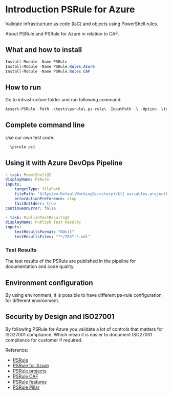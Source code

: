 # Introduction PSRule for Azure

Validate infrastructure as code (IaC) and objects using PowerShell rules.

About PSRule and PSRule for Azure in relation to CAF.

## What and how to install

```PowerShell
Install-Module -Name PSRule
Install-Module -Name PSRule.Rules.Azure
Install-Module -Name PSRule.Rules.CAF
```

## How to run

Go to infrastructure folder and run following command:

```PowerShell
Assert-PSRule -Path .\tests\psrule\.ps-rule\ -InputPath .\ -Option .\tests\psrule\ps-rule.yaml
```

## Complete command line

Use our own test code:

```PowerShell
 .\psrule.ps1
```

## Using it with Azure DevOps Pipeline

```yaml
- task: PowerShell@2
displayName: PSRule
inputs:
    targetType: filePath
    filePath: "$(System.DefaultWorkingDirectory)/${{ variables.projectFolder }}/psrule.ps1"
    errorActionPreference: stop
    failOnStderr: true
continueOnError: false

- task: PublishTestResults@2
displayName: Publish Test Results
inputs:
    testResultsFormat: "NUnit"
    testResultsFiles: "**/TEST-*.xml"
```

### Test Results

The test results of the PSRule are published in the pipeline for documentation and code quality.

## Environment configuration

By using environment, it is possible to have different ps-rule configuration for different environment.

## Security by Design and ISO27001

By following PSRule for Azure you validate a lot of controls that matters for ISO27001 compliance. Which mean it is easier to document ISO27001 compliance for customer if required.

Reference:

- [PSRule](https://microsoft.github.io/PSRule/stable//)
- [PSRule for Azure](https://azure.github.io/PSRule.Rules.Azure/)
- [PSRule projects](https://microsoft.github.io/PSRule/v2/related-projects/)
- [PSRule CAF](https://github.com/microsoft/PSRule.Rules.CAF)
- [PSRule features](https://azure.github.io/PSRule.Rules.Azure/features/)
- [PSRule Pillar](https://azure.github.io/PSRule.Rules.Azure/en/rules/module/)